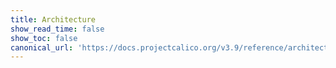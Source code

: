 ```yaml
---
title: Architecture
show_read_time: false
show_toc: false
canonical_url: 'https://docs.projectcalico.org/v3.9/reference/architecture/index'
---
```

